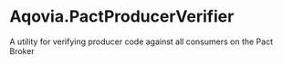 # Aqovia.PactProducerVerifier
A utility for verifying producer code against all consumers on the Pact Broker

